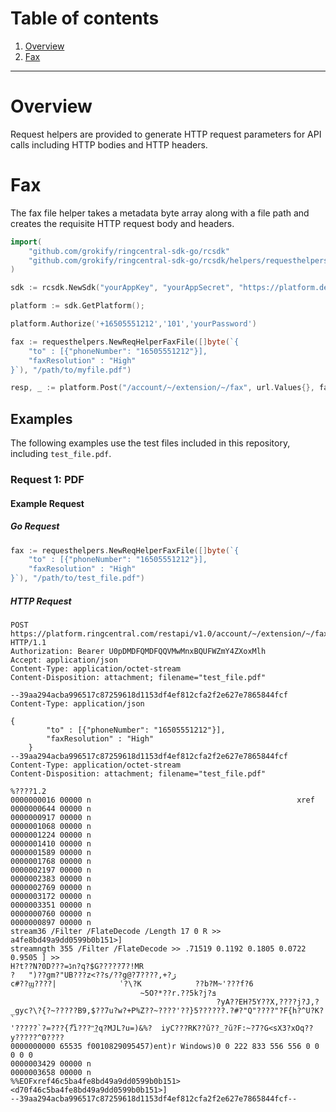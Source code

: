 # Table of contents

1. [Overview](#overview)
2. [Fax](#fax)

***

# Overview

Request helpers are provided to generate HTTP request parameters for API calls including HTTP bodies and HTTP headers.

# Fax

The fax file helper takes a metadata byte array along with a file path and creates the requisite HTTP request body and headers.

```go
import(
	"github.com/grokify/ringcentral-sdk-go/rcsdk"
	"github.com/grokify/ringcentral-sdk-go/rcsdk/helpers/requesthelpers"
)

sdk := rcsdk.NewSdk("yourAppKey", "yourAppSecret", "https://platform.devtest.ringcentral.com")

platform := sdk.GetPlatform();

platform.Authorize('+16505551212','101','yourPassword')

fax := requesthelpers.NewReqHelperFaxFile([]byte(`{ 
	"to" : [{"phoneNumber": "16505551212"}],
	"faxResolution" : "High"
}`), "/path/to/myfile.pdf")

resp, _ := platform.Post("/account/~/extension/~/fax", url.Values{}, fax.GetBody(), fax.GetHeaders())
```

## Examples

The following examples use the test files included in this repository, including `test_file.pdf`.

### Request 1: PDF

#### Example Request

##### Go Request

```go
fax := requesthelpers.NewReqHelperFaxFile([]byte(`{ 
	"to" : [{"phoneNumber": "16505551212"}],
	"faxResolution" : "High"
}`), "/path/to/test_file.pdf")
```

##### HTTP Request

```http
POST https://platform.ringcentral.com/restapi/v1.0/account/~/extension/~/fax HTTP/1.1
Authorization: Bearer U0pDMDFQMDFQQVMwMnxBQUFWZmY4ZXoxMlh
Accept: application/json
Content-Type: application/octet-stream
Content-Disposition: attachment; filename="test_file.pdf"

--39aa294acba996517c87259618d1153df4ef812cfa2f2e627e7865844fcf
Content-Type: application/json

{ 
		"to" : [{"phoneNumber": "16505551212"}],
		"faxResolution" : "High"
	}
--39aa294acba996517c87259618d1153df4ef812cfa2f2e627e7865844fcf
Content-Type: application/octet-stream
Content-Disposition: attachment; filename="test_file.pdf"

%????1.2
0000000016 00000 n                                              xref
0000000644 00000 n
0000000917 00000 n
0000001068 00000 n
0000001224 00000 n
0000001410 00000 n
0000001589 00000 n
0000001768 00000 n
0000002197 00000 n
0000002383 00000 n
0000002769 00000 n
0000003172 00000 n
0000003351 00000 n
0000000760 00000 n
0000000897 00000 n
stream36 /Filter /FlateDecode /Length 17 0 R >> a4fe8bd49a9dd0599b0b151>]
streamngth 355 /Filter /FlateDecode >> .71519 0.1192 0.1805 0.0722 0.9505 ] >> 
H?t??N?0D???=ڈn?q?$G?????7?!MR
?	")??gm?"UB???z<??s/??g@?7????,+?ژ
c#??ϣ????|              ʿ?\?K            ??b?M~'???f?6
                             ~5O?*??r.??5k?j?ܦ
                                              ?yA??EH?5Y??X,????j?J,?_gyc?\?{?~?????B9,$??7u?w?+P%Z??~????'??}5??????.?#?"Q"????"?F{h?^U?K?`
'?????`?=???{?֟i???"͢?q?MJL?u=)&%?	iyC???RK??ǔ??_?ŭ?F:~?7?G<sX3?xOq??y?????^0????
0000000000 65535 f0010829095457)ent)r Windows)0 0 222 833 556 556 0 0 0 0 0 
0000003429 00000 n
0000003658 00000 n
%%EOFxref46c5ba4fe8bd49a9dd0599b0b151><d70f46c5ba4fe8bd49a9dd0599b0b151>]
--39aa294acba996517c87259618d1153df4ef812cfa2f2e627e7865844fcf--
```